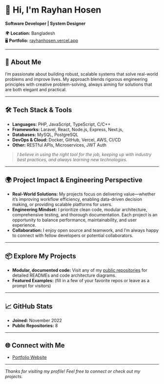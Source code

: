 # 👋 Hi, I'm Rayhan Hosen

**Software Developer | System Designer**

🌍 **Location:** Bangladesh  
🖥️ **Portfolio:** [rayhanhosen.vercel.app](https://rayhanhosen.vercel.app)

---

## 🚀 About Me

I’m passionate about building robust, scalable systems that solve real-world problems and improve lives. My approach blends rigorous engineering principles with creative problem-solving, always aiming for solutions that are both elegant and practical.

---

## 🛠️ Tech Stack & Tools

- **Languages:** PHP, JavaScript, TypeScript, C/C++
- **Frameworks:** Laravel, React, Node.js, Express, Next.js,
- **Databases:** MySQL, PostgreSQL 
- **DevOps & Cloud:** Docker, GitHub, Vercel, AWS, CI/CD
- **Other:** RESTful APIs, Microservices, JWT Auth

> _I believe in using the right tool for the job, keeping up with industry best practices, and always learning new technologies._

---

## 🌍 Project Impact & Engineering Perspective

- **Real-World Solutions:** My projects focus on delivering value—whether it’s improving workflow efficiency, enabling data-driven decision making, or providing scalable platforms for users.
- **Engineering Mindset:** I prioritize clean code, modular architecture, comprehensive testing, and thorough documentation. Each project is an opportunity to balance performance, maintainability, and user experience.
- **Collaboration:** I enjoy open source and teamwork, and I’m always happy to connect with fellow developers or potential collaborators.

---

## 📦 Explore My Projects

- **Modular, documented code:** Visit any of my [public repositories](https://github.com/rayhan-hosen?tab=repositories) for detailed READMEs and code architecture diagrams.
- **Featured Examples:** (fill in a few of your favorite repos or leave as a prompt for visitors)

---

## 📈 GitHub Stats

- **Joined:** November 2022
- **Public Repositories:** 8

---

## 🌐 Connect with Me

- [Portfolio Website](https://rayhanhosen.vercel.app)

---

_Thanks for visiting my profile! Feel free to connect or check out my projects._
